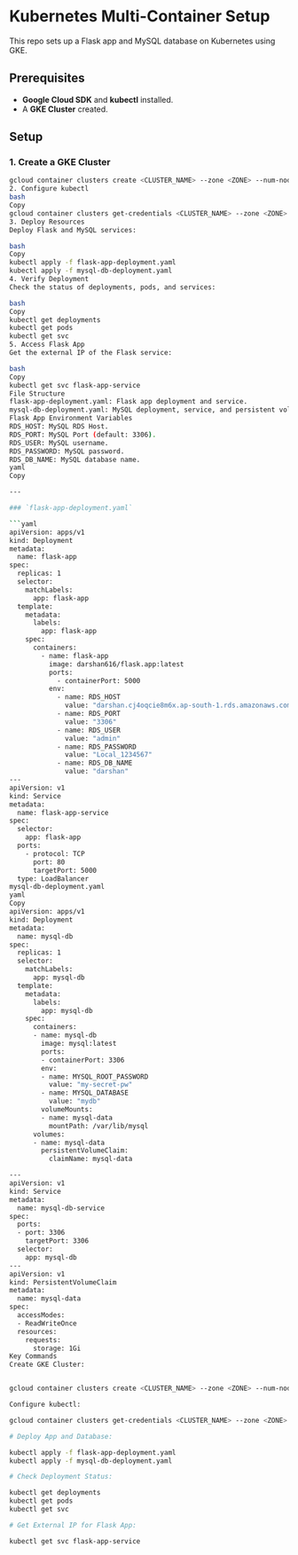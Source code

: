 # Kubernetes Multi-Container Setup

This repo sets up a Flask app and MySQL database on Kubernetes using GKE.

## Prerequisites

- **Google Cloud SDK** and **kubectl** installed.
- A **GKE Cluster** created.

## Setup

### 1. **Create a GKE Cluster**
```bash
gcloud container clusters create <CLUSTER_NAME> --zone <ZONE> --num-nodes=3
2. Configure kubectl
bash
Copy
gcloud container clusters get-credentials <CLUSTER_NAME> --zone <ZONE> --project <PROJECT_ID>
3. Deploy Resources
Deploy Flask and MySQL services:

bash
Copy
kubectl apply -f flask-app-deployment.yaml
kubectl apply -f mysql-db-deployment.yaml
4. Verify Deployment
Check the status of deployments, pods, and services:

bash
Copy
kubectl get deployments
kubectl get pods
kubectl get svc
5. Access Flask App
Get the external IP of the Flask service:

bash
Copy
kubectl get svc flask-app-service
File Structure
flask-app-deployment.yaml: Flask app deployment and service.
mysql-db-deployment.yaml: MySQL deployment, service, and persistent volume.
Flask App Environment Variables
RDS_HOST: MySQL RDS Host.
RDS_PORT: MySQL Port (default: 3306).
RDS_USER: MySQL username.
RDS_PASSWORD: MySQL password.
RDS_DB_NAME: MySQL database name.
yaml
Copy

---

### `flask-app-deployment.yaml`

```yaml
apiVersion: apps/v1
kind: Deployment
metadata:
  name: flask-app
spec:
  replicas: 1
  selector:
    matchLabels:
      app: flask-app
  template:
    metadata:
      labels:
        app: flask-app
    spec:
      containers:
        - name: flask-app
          image: darshan616/flask.app:latest
          ports:
            - containerPort: 5000
          env:
            - name: RDS_HOST
              value: "darshan.cj4oqcie8m6x.ap-south-1.rds.amazonaws.com"
            - name: RDS_PORT
              value: "3306"
            - name: RDS_USER
              value: "admin"
            - name: RDS_PASSWORD
              value: "Local_1234567"
            - name: RDS_DB_NAME
              value: "darshan"
---
apiVersion: v1
kind: Service
metadata:
  name: flask-app-service
spec:
  selector:
    app: flask-app
  ports:
    - protocol: TCP
      port: 80
      targetPort: 5000
  type: LoadBalancer
mysql-db-deployment.yaml
yaml
Copy
apiVersion: apps/v1
kind: Deployment
metadata:
  name: mysql-db
spec:
  replicas: 1
  selector:
    matchLabels:
      app: mysql-db
  template:
    metadata:
      labels:
        app: mysql-db
    spec:
      containers:
      - name: mysql-db
        image: mysql:latest
        ports:
        - containerPort: 3306
        env:
        - name: MYSQL_ROOT_PASSWORD
          value: "my-secret-pw"
        - name: MYSQL_DATABASE
          value: "mydb"
        volumeMounts:
        - name: mysql-data
          mountPath: /var/lib/mysql
      volumes:
      - name: mysql-data
        persistentVolumeClaim:
          claimName: mysql-data

---
apiVersion: v1
kind: Service
metadata:
  name: mysql-db-service
spec:
  ports:
  - port: 3306
    targetPort: 3306
  selector:
    app: mysql-db
---
apiVersion: v1
kind: PersistentVolumeClaim
metadata:
  name: mysql-data
spec:
  accessModes:
  - ReadWriteOnce
  resources:
    requests:
      storage: 1Gi
Key Commands
Create GKE Cluster:


gcloud container clusters create <CLUSTER_NAME> --zone <ZONE> --num-nodes=3

Configure kubectl:

gcloud container clusters get-credentials <CLUSTER_NAME> --zone <ZONE> --project <PROJECT_ID>

# Deploy App and Database:

kubectl apply -f flask-app-deployment.yaml
kubectl apply -f mysql-db-deployment.yaml

# Check Deployment Status:

kubectl get deployments
kubectl get pods
kubectl get svc

# Get External IP for Flask App:

kubectl get svc flask-app-service
